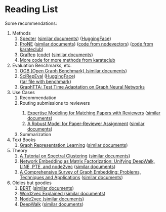 # Reading List

Some recommendations:

<ol>
<li>Methods
    <ol>
    <li><a href="https://aclanthology.org/2020.acl-main.207.pdf">Specter</a> (<a href="Specter.md">similar documents</a>)
(<a href="https://huggingface.co/allenai/specter2">HuggingFace</a>)
</li>
    <li><a href="https://www.ijcai.org/proceedings/2019/0594.pdf">ProNE</a> (<a href="ProNE.md">similar documents</a>) 
(<a href="https://github.com/VHRanger/nodevectors/blob/master/nodevectors/prone.py">code from nodevectors</a>)
(<a href="https://karateclub.readthedocs.io/en/latest/_modules/karateclub/node_embedding/neighbourhood/grarep.html">code from karateclub</a>)</li>
    <li><a href="https://dl.acm.org/doi/10.1145/2806416.2806512">GraRep</a>
(<a href="https://github.com/VHRanger/nodevectors/blob/master/nodevectors/grarep.py">code</a>) (<a href="GraRep.md">similar documents</a>)
</li>
<li><a href="https://karateclub.readthedocs.io/en/latest/modules/root.html?highlight=neighbourhood#neighbourhood-based-node-embedding">More code for more methods from karateclub</a></li>
    </ol>
</li>
<li>Evaluation Benchmarks, etc.
    <ol>
    <li><a href="https://arxiv.org/pdf/2103.09430.pdf">OGB (Open Graph Benchmark) (<a href="OGB_Benchmarks.md">similar documents</a>)</a></li>
    <li><a href="https://arxiv.org/abs/2211.13308">SciRepEval</a> (<a href="https://huggingface.co/datasets/allenai/scirepeval">HuggingFace</a>)</li>
(<a href="https://mimno.infosci.cornell.edu/data/nips_reviewer_data.tar.gz">tar file with benchmark</a>)
    <li><a href="https://arxiv.org/abs/2208.09126">GraphTTA: Test Time Adaptation on Graph Neural Networks</a></li>
    </ol>
</li>
<li> Use Cases
     <ol>
     	<li>Recommendation</li>	
	<li>Routing submissions to reviewers</li>
		    <ol>
		        <li><a href="https://people.cs.umass.edu/~mccallum/papers/expertise-kdd2007s.pdf">Expertise Modeling for Matching Papers with Reviewers</a> (<a href="Expertise.md">similar documents</a>)</li>
		        <li><a href="http://engineering.nyu.edu/~suel/papers/reviewer.pdf">A Robust Model for Paper-Reviewer Assignment</a> (<a href="Reviewer.md">similar documents</a>)</li>
		    </ol></li>
	<li>Summarization</li>
     </ol>
</li>
<li>Text Books
    <ol>
    <li><a href="https://www.cs.mcgill.ca/~wlh/grl_book/files/GRL_Book.pdf">Graph Representation Learning</a> (<a href="Graph_Learning_Book.md">similar documents</a>)</li>
    </ol>
</li>
<li>Theory
    <ol>
    <li><a href="https://arxiv.org/pdf/0711.0189.pdf">A Tutorial on Spectral Clustering</a> (<a href="Spectral_Graph_Theory.md">similar documents</a>)</li>   
    <li><a href="https://arxiv.org/pdf/1710.02971.pdf">Network Embedding as Matrix Factorization: Unifying
DeepWalk, LINE, PTE, and node2vec</a> (<a href="Unifying.md">similar documents</a>)</li>
    <li><a href="https://arxiv.org/pdf/1709.07604.pdf">A Comprehensive Survey of Graph Embedding:
Problems, Techniques and Applications</a> (<a href="Graph_Embedding_Survey.md">similar documents</a>)</li>
    </ol>
</li>
<li>Oldies but goodies
    <ol>
    <li><a href="https://aclanthology.org/N19-1423.pdf">BERT</a> (<a href="BERT.md">similar documents</a>)</li>
    <li><a href="https://arxiv.org/pdf/1402.3722.pdf">Word2vec Explained (<a href="Levy_and_Goldberg2014.md">similar documents</a>)</a></li>
    <li><a href="https://cs.stanford.edu/people/jure/pubs/node2vec-kdd16.pdf">Node2vec (<a href="node2vec.md">similar documents</a>)</a></li>
    <li><a href="https://arxiv.org/pdf/1403.6652.pdf">DeepWalk</a> (<a href="DeepWalk.md">similar documents</a>)</li>
    </ol>
</li>
</ol>

